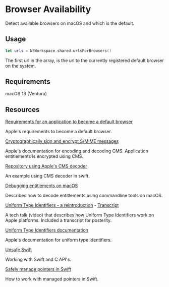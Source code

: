 # Browser Availability

Detect available browsers on macOS and which is the default.

## Usage

```swift
let urls = NSWorkspace.shared.urlsForBrowsers()
```

The first url in the array, is the url to the currently registered default browser on the system.

## Requirements

macOS 13 (Ventura)

## Resources
[Requirements for an application to become a default browser](https://developer.apple.com/documentation/xcode/preparing-your-app-to-be-the-default-browser)

Apple's requirements to become a default browser.

[Cryptographically sign and encrypt S/MIME messages](https://developer.apple.com/documentation/security/cryptographic_message_syntax_services)

Apple's documentation for encoding and decoding CMS. Application entitlements is encrypted using CMS.

[Repository using Apple's CMS decoder](https://github.com/jamf/PPPC-Utility/blob/master/External/SwiftyCMSDecoder.swift)

An example using CMS decoder in swift.

[Debugging entitlements on macOS](https://developer.apple.com/documentation/bundleresources/entitlements/diagnosing_issues_with_entitlements)

Describes how to decode entitlements using commandline tools on macOS.

[Uniform Type Identifiers - a reintroduction](https://developer.apple.com/videos/play/tech-talks/10696) - [Transcript](/Resources/tech-talks-10696.txt)

A tech talk (video) that describes how Uniform Type Identifiers work on Apple platforms. Included a transcript for posterity.

[Uniform Type Identifiers documentation](https://developer.apple.com/documentation/uniformtypeidentifiers)

Apple's documentation for uniform type identifiers.

[Unsafe Swift](https://developer.apple.com/videos/play/wwdc2020/10648)

Working with Swift and C API's.

[Safely manage pointers in Swift](https://developer.apple.com/videos/play/wwdc2020/10167)

How to work with managed pointers in Swift.
